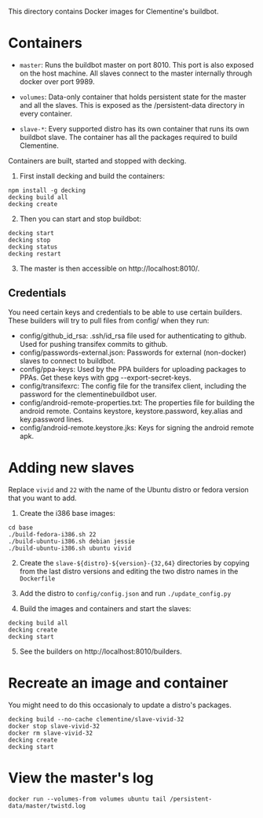 This directory contains Docker images for Clementine's buildbot.

Containers
==========

- `master`:
    Runs the buildbot master on port 8010.  This port is also exposed on the host
    machine.  All slaves connect to the master internally through docker over
    port 9989.

- `volumes`:
    Data-only container that holds persistent state for the master and all the
    slaves.  This is exposed as the /persistent-data directory in every
    container.

- `slave-*`:
    Every supported distro has its own container that runs its own buildbot
    slave.  The container has all the packages required to build Clementine.


Containers are built, started and stopped with decking.

1. First install decking and build the containers:

  ```
  npm install -g decking
  decking build all
  decking create
  ```

2. Then you can start and stop buildbot:

  ```
  decking start
  decking stop
  decking status
  decking restart
  ```

3. The master is then accessible on http://localhost:8010/.


Credentials
-----------

You need certain keys and credentials to be able to use certain builders.  These
builders will try to pull files from config/ when they run:

  - config/github_id_rsa: .ssh/id_rsa file used for authenticating to github.
    Used for pushing transifex commits to github.
  - config/passwords-external.json: Passwords for external (non-docker) slaves
    to connect to buildbot.
  - config/ppa-keys: Used by the PPA builders for uploading packages to PPAs.
    Get these keys with gpg --export-secret-keys.
  - config/transifexrc: The config file for the transifex client, including the
    password for the clementinebuildbot user.
  - config/android-remote-properties.txt: The properties file for building the
    android remote.  Contains keystore, keystore.password, key.alias and
    key.password lines.
  - config/android-remote.keystore.jks: Keys for signing the android remote apk.


Adding new slaves
=================

Replace `vivid` and `22` with the name of the Ubuntu distro or fedora version
that you want to add.

1. Create the i386 base images:

  ```
  cd base
  ./build-fedora-i386.sh 22
  ./build-ubuntu-i386.sh debian jessie
  ./build-ubuntu-i386.sh ubuntu vivid
  ```

2. Create the `slave-${distro}-${version}-{32,64}` directories by copying from
   the last distro versions and editing the two distro names in the `Dockerfile`

3. Add the distro to `config/config.json` and run `./update_config.py`

4. Build the images and containers and start the slaves:

  ```
  decking build all
  decking create
  decking start
  ```

5. See the builders on http://localhost:8010/builders.


Recreate an image and container
===============================

You might need to do this occasionaly to update a distro's packages.

```
decking build --no-cache clementine/slave-vivid-32
docker stop slave-vivid-32
docker rm slave-vivid-32
decking create
decking start
```


View the master's log
=====================

```
docker run --volumes-from volumes ubuntu tail /persistent-data/master/twistd.log
```

